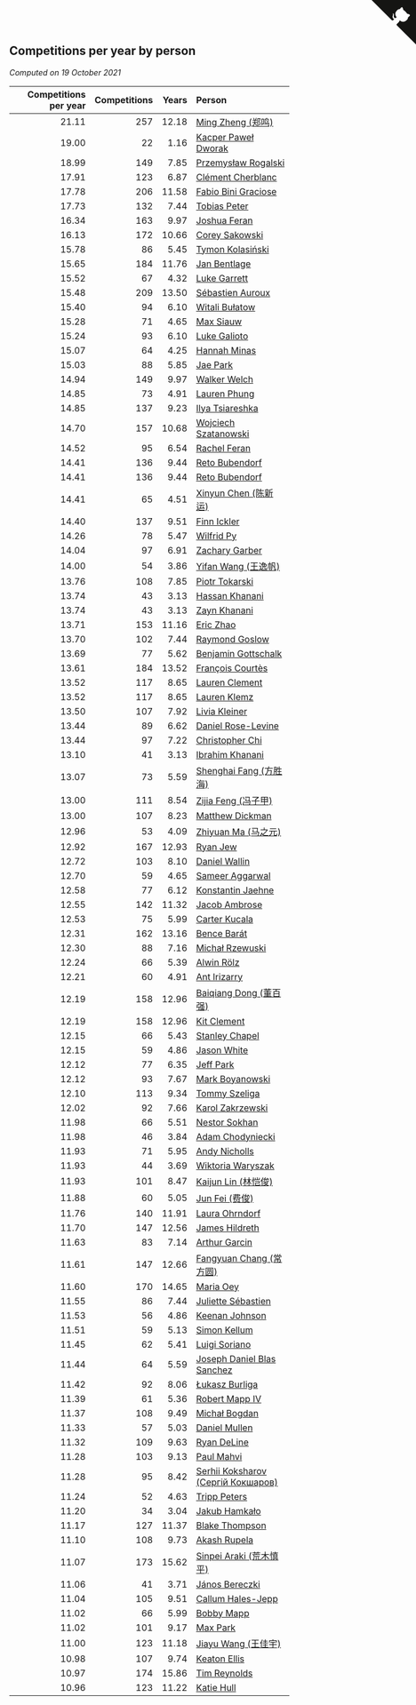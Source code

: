 ## Competitions per year by person

*Computed on 19 October 2021*

| Competitions per year | Competitions | Years | Person |
| ---: | ---: | ---: | :--- |
| 21.11 | 257 | 12.18 | [Ming Zheng (郑鸣)](https://www.worldcubeassociation.org/persons/2009ZHEN11) |
| 19.00 | 22 | 1.16 | [Kacper Paweł Dworak](https://www.worldcubeassociation.org/persons/2020DWOR01) |
| 18.99 | 149 | 7.85 | [Przemysław Rogalski](https://www.worldcubeassociation.org/persons/2013ROGA02) |
| 17.91 | 123 | 6.87 | [Clément Cherblanc](https://www.worldcubeassociation.org/persons/2014CHER05) |
| 17.78 | 206 | 11.58 | [Fabio Bini Graciose](https://www.worldcubeassociation.org/persons/2010GRAC02) |
| 17.73 | 132 | 7.44 | [Tobias Peter](https://www.worldcubeassociation.org/persons/2014PETE03) |
| 16.34 | 163 | 9.97 | [Joshua Feran](https://www.worldcubeassociation.org/persons/2011FERA01) |
| 16.13 | 172 | 10.66 | [Corey Sakowski](https://www.worldcubeassociation.org/persons/2011SAKO01) |
| 15.78 | 86 | 5.45 | [Tymon Kolasiński](https://www.worldcubeassociation.org/persons/2016KOLA02) |
| 15.65 | 184 | 11.76 | [Jan Bentlage](https://www.worldcubeassociation.org/persons/2010BENT01) |
| 15.52 | 67 | 4.32 | [Luke Garrett](https://www.worldcubeassociation.org/persons/2017GARR05) |
| 15.48 | 209 | 13.50 | [Sébastien Auroux](https://www.worldcubeassociation.org/persons/2008AURO01) |
| 15.40 | 94 | 6.10 | [Witali Bułatow](https://www.worldcubeassociation.org/persons/2015BUAT01) |
| 15.28 | 71 | 4.65 | [Max Siauw](https://www.worldcubeassociation.org/persons/2017SIAU02) |
| 15.24 | 93 | 6.10 | [Luke Galioto](https://www.worldcubeassociation.org/persons/2015GALI02) |
| 15.07 | 64 | 4.25 | [Hannah Minas](https://www.worldcubeassociation.org/persons/2017MINA04) |
| 15.03 | 88 | 5.85 | [Jae Park](https://www.worldcubeassociation.org/persons/2015PARK24) |
| 14.94 | 149 | 9.97 | [Walker Welch](https://www.worldcubeassociation.org/persons/2011WELC01) |
| 14.85 | 73 | 4.91 | [Lauren Phung](https://www.worldcubeassociation.org/persons/2016PHUN02) |
| 14.85 | 137 | 9.23 | [Ilya Tsiareshka](https://www.worldcubeassociation.org/persons/2012TERE01) |
| 14.70 | 157 | 10.68 | [Wojciech Szatanowski](https://www.worldcubeassociation.org/persons/2011SZAT01) |
| 14.52 | 95 | 6.54 | [Rachel Feran](https://www.worldcubeassociation.org/persons/2015FERA01) |
| 14.41 | 136 | 9.44 | [Reto Bubendorf](https://www.worldcubeassociation.org/persons/2012BUBE01) |
| 14.41 | 136 | 9.44 | [Reto Bubendorf](https://www.worldcubeassociation.org/persons/2012BUBE01) |
| 14.41 | 65 | 4.51 | [Xinyun Chen (陈新运)](https://www.worldcubeassociation.org/persons/2017CHEN36) |
| 14.40 | 137 | 9.51 | [Finn Ickler](https://www.worldcubeassociation.org/persons/2012ICKL01) |
| 14.26 | 78 | 5.47 | [Wilfrid Py](https://www.worldcubeassociation.org/persons/2016PYWI01) |
| 14.04 | 97 | 6.91 | [Zachary Garber](https://www.worldcubeassociation.org/persons/2014GARB01) |
| 14.00 | 54 | 3.86 | [Yifan Wang (王逸帆)](https://www.worldcubeassociation.org/persons/2017WANY29) |
| 13.76 | 108 | 7.85 | [Piotr Tokarski](https://www.worldcubeassociation.org/persons/2013TOKA01) |
| 13.74 | 43 | 3.13 | [Hassan Khanani](https://www.worldcubeassociation.org/persons/2018KHAN26) |
| 13.74 | 43 | 3.13 | [Zayn Khanani](https://www.worldcubeassociation.org/persons/2018KHAN28) |
| 13.71 | 153 | 11.16 | [Eric Zhao](https://www.worldcubeassociation.org/persons/2010ZHAO19) |
| 13.70 | 102 | 7.44 | [Raymond Goslow](https://www.worldcubeassociation.org/persons/2014GOSL01) |
| 13.69 | 77 | 5.62 | [Benjamin Gottschalk](https://www.worldcubeassociation.org/persons/2016GOTT01) |
| 13.61 | 184 | 13.52 | [François Courtès](https://www.worldcubeassociation.org/persons/2008COUR01) |
| 13.52 | 117 | 8.65 | [Lauren Clement](https://www.worldcubeassociation.org/persons/2013KLEM01) |
| 13.52 | 117 | 8.65 | [Lauren Klemz](https://www.worldcubeassociation.org/persons/2013KLEM01) |
| 13.50 | 107 | 7.92 | [Livia Kleiner](https://www.worldcubeassociation.org/persons/2013KLEI03) |
| 13.44 | 89 | 6.62 | [Daniel Rose-Levine](https://www.worldcubeassociation.org/persons/2015ROSE01) |
| 13.44 | 97 | 7.22 | [Christopher Chi](https://www.worldcubeassociation.org/persons/2014CHIC01) |
| 13.10 | 41 | 3.13 | [Ibrahim Khanani](https://www.worldcubeassociation.org/persons/2018KHAN27) |
| 13.07 | 73 | 5.59 | [Shenghai Fang (方胜海)](https://www.worldcubeassociation.org/persons/2016FANG01) |
| 13.00 | 111 | 8.54 | [Zijia Feng (冯子甲)](https://www.worldcubeassociation.org/persons/2013FENG02) |
| 13.00 | 107 | 8.23 | [Matthew Dickman](https://www.worldcubeassociation.org/persons/2013DICK01) |
| 12.96 | 53 | 4.09 | [Zhiyuan Ma (马之元)](https://www.worldcubeassociation.org/persons/2017MAZH04) |
| 12.92 | 167 | 12.93 | [Ryan Jew](https://www.worldcubeassociation.org/persons/2008JEWR01) |
| 12.72 | 103 | 8.10 | [Daniel Wallin](https://www.worldcubeassociation.org/persons/2013WALL03) |
| 12.70 | 59 | 4.65 | [Sameer Aggarwal](https://www.worldcubeassociation.org/persons/2017AGGA01) |
| 12.58 | 77 | 6.12 | [Konstantin Jaehne](https://www.worldcubeassociation.org/persons/2015JAEH01) |
| 12.55 | 142 | 11.32 | [Jacob Ambrose](https://www.worldcubeassociation.org/persons/2010AMBR01) |
| 12.53 | 75 | 5.99 | [Carter Kucala](https://www.worldcubeassociation.org/persons/2015KUCA01) |
| 12.31 | 162 | 13.16 | [Bence Barát](https://www.worldcubeassociation.org/persons/2008BARA01) |
| 12.30 | 88 | 7.16 | [Michał Rzewuski](https://www.worldcubeassociation.org/persons/2014RZEW01) |
| 12.24 | 66 | 5.39 | [Alwin Rölz](https://www.worldcubeassociation.org/persons/2016ROLZ01) |
| 12.21 | 60 | 4.91 | [Ant Irizarry](https://www.worldcubeassociation.org/persons/2016IRIZ02) |
| 12.19 | 158 | 12.96 | [Baiqiang Dong (董百强)](https://www.worldcubeassociation.org/persons/2008DONG06) |
| 12.19 | 158 | 12.96 | [Kit Clement](https://www.worldcubeassociation.org/persons/2008CLEM01) |
| 12.15 | 66 | 5.43 | [Stanley Chapel](https://www.worldcubeassociation.org/persons/2016CHAP04) |
| 12.15 | 59 | 4.86 | [Jason White](https://www.worldcubeassociation.org/persons/2016WHIT16) |
| 12.12 | 77 | 6.35 | [Jeff Park](https://www.worldcubeassociation.org/persons/2015PARK08) |
| 12.12 | 93 | 7.67 | [Mark Boyanowski](https://www.worldcubeassociation.org/persons/2014BOYA01) |
| 12.10 | 113 | 9.34 | [Tommy Szeliga](https://www.worldcubeassociation.org/persons/2012SZEL01) |
| 12.02 | 92 | 7.66 | [Karol Zakrzewski](https://www.worldcubeassociation.org/persons/2014ZAKR01) |
| 11.98 | 66 | 5.51 | [Nestor Sokhan](https://www.worldcubeassociation.org/persons/2016SOKH01) |
| 11.98 | 46 | 3.84 | [Adam Chodyniecki](https://www.worldcubeassociation.org/persons/2017CHOD02) |
| 11.93 | 71 | 5.95 | [Andy Nicholls](https://www.worldcubeassociation.org/persons/2015NICH04) |
| 11.93 | 44 | 3.69 | [Wiktoria Waryszak](https://www.worldcubeassociation.org/persons/2018WARY01) |
| 11.93 | 101 | 8.47 | [Kaijun Lin (林恺俊)](https://www.worldcubeassociation.org/persons/2013LINK01) |
| 11.88 | 60 | 5.05 | [Jun Fei (费俊)](https://www.worldcubeassociation.org/persons/2016FEIJ02) |
| 11.76 | 140 | 11.91 | [Laura Ohrndorf](https://www.worldcubeassociation.org/persons/2009OHRN01) |
| 11.70 | 147 | 12.56 | [James Hildreth](https://www.worldcubeassociation.org/persons/2009HILD01) |
| 11.63 | 83 | 7.14 | [Arthur Garcin](https://www.worldcubeassociation.org/persons/2014GARC27) |
| 11.61 | 147 | 12.66 | [Fangyuan Chang (常方圆)](https://www.worldcubeassociation.org/persons/2009CHAN04) |
| 11.60 | 170 | 14.65 | [Maria Oey](https://www.worldcubeassociation.org/persons/2007OEYM01) |
| 11.55 | 86 | 7.44 | [Juliette Sébastien](https://www.worldcubeassociation.org/persons/2014SEBA01) |
| 11.53 | 56 | 4.86 | [Keenan Johnson](https://www.worldcubeassociation.org/persons/2016JOHN30) |
| 11.51 | 59 | 5.13 | [Simon Kellum](https://www.worldcubeassociation.org/persons/2016KELL12) |
| 11.45 | 62 | 5.41 | [Luigi Soriano](https://www.worldcubeassociation.org/persons/2016SORI04) |
| 11.44 | 64 | 5.59 | [Joseph Daniel Blas Sanchez](https://www.worldcubeassociation.org/persons/2016SANC08) |
| 11.42 | 92 | 8.06 | [Łukasz Burliga](https://www.worldcubeassociation.org/persons/2013BURL01) |
| 11.39 | 61 | 5.36 | [Robert Mapp IV](https://www.worldcubeassociation.org/persons/2016IVRO01) |
| 11.37 | 108 | 9.49 | [Michał Bogdan](https://www.worldcubeassociation.org/persons/2012BOGD01) |
| 11.33 | 57 | 5.03 | [Daniel Mullen](https://www.worldcubeassociation.org/persons/2016MULL04) |
| 11.32 | 109 | 9.63 | [Ryan DeLine](https://www.worldcubeassociation.org/persons/2012DELI01) |
| 11.28 | 103 | 9.13 | [Paul Mahvi](https://www.worldcubeassociation.org/persons/2012MAHV01) |
| 11.28 | 95 | 8.42 | [Serhii Koksharov (Сергій Кокшаров)](https://www.worldcubeassociation.org/persons/2013KOKS01) |
| 11.24 | 52 | 4.63 | [Tripp Peters](https://www.worldcubeassociation.org/persons/2017PETE04) |
| 11.20 | 34 | 3.04 | [Jakub Hamkało](https://www.worldcubeassociation.org/persons/2018HAMK01) |
| 11.17 | 127 | 11.37 | [Blake Thompson](https://www.worldcubeassociation.org/persons/2010THOM03) |
| 11.10 | 108 | 9.73 | [Akash Rupela](https://www.worldcubeassociation.org/persons/2012RUPE01) |
| 11.07 | 173 | 15.62 | [Sinpei Araki (荒木慎平)](https://www.worldcubeassociation.org/persons/2006ARAK01) |
| 11.06 | 41 | 3.71 | [János Bereczki](https://www.worldcubeassociation.org/persons/2018BERE01) |
| 11.04 | 105 | 9.51 | [Callum Hales-Jepp](https://www.worldcubeassociation.org/persons/2012HALE01) |
| 11.02 | 66 | 5.99 | [Bobby Mapp](https://www.worldcubeassociation.org/persons/2015MAPP01) |
| 11.02 | 101 | 9.17 | [Max Park](https://www.worldcubeassociation.org/persons/2012PARK03) |
| 11.00 | 123 | 11.18 | [Jiayu Wang (王佳宇)](https://www.worldcubeassociation.org/persons/2010WANG53) |
| 10.98 | 107 | 9.74 | [Keaton Ellis](https://www.worldcubeassociation.org/persons/2012ELLI01) |
| 10.97 | 174 | 15.86 | [Tim Reynolds](https://www.worldcubeassociation.org/persons/2005REYN01) |
| 10.96 | 123 | 11.22 | [Katie Hull](https://www.worldcubeassociation.org/persons/2010HULL01) |


<a href="https://github.com/jonatanklosko/wca_statistics" class="github-corner" aria-label="View source on Github"><svg width="80" height="80" viewBox="0 0 250 250" style="fill:#151513; color:#fff; position: absolute; top: 0; border: 0; right: 0;" aria-hidden="true"><path d="M0,0 L115,115 L130,115 L142,142 L250,250 L250,0 Z"></path><path d="M128.3,109.0 C113.8,99.7 119.0,89.6 119.0,89.6 C122.0,82.7 120.5,78.6 120.5,78.6 C119.2,72.0 123.4,76.3 123.4,76.3 C127.3,80.9 125.5,87.3 125.5,87.3 C122.9,97.6 130.6,101.9 134.4,103.2" fill="currentColor" style="transform-origin: 130px 106px;" class="octo-arm"></path><path d="M115.0,115.0 C114.9,115.1 118.7,116.5 119.8,115.4 L133.7,101.6 C136.9,99.2 139.9,98.4 142.2,98.6 C133.8,88.0 127.5,74.4 143.8,58.0 C148.5,53.4 154.0,51.2 159.7,51.0 C160.3,49.4 163.2,43.6 171.4,40.1 C171.4,40.1 176.1,42.5 178.8,56.2 C183.1,58.6 187.2,61.8 190.9,65.4 C194.5,69.0 197.7,73.2 200.1,77.6 C213.8,80.2 216.3,84.9 216.3,84.9 C212.7,93.1 206.9,96.0 205.4,96.6 C205.1,102.4 203.0,107.8 198.3,112.5 C181.9,128.9 168.3,122.5 157.7,114.1 C157.9,116.9 156.7,120.9 152.7,124.9 L141.0,136.5 C139.8,137.7 141.6,141.9 141.8,141.8 Z" fill="currentColor" class="octo-body"></path></svg></a><style>.github-corner:hover .octo-arm{animation:octocat-wave 560ms ease-in-out}@keyframes octocat-wave{0%,100%{transform:rotate(0)}20%,60%{transform:rotate(-25deg)}40%,80%{transform:rotate(10deg)}}@media (max-width:500px){.github-corner:hover .octo-arm{animation:none}.github-corner .octo-arm{animation:octocat-wave 560ms ease-in-out}}</style>
